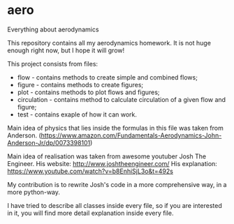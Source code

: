 # aero
Everything about aerodynamics

This repository contains all my aerodynamics homework.
It is not huge enough right now, but I hope it will grow!

This project consists from files:
- flow - contains methods to create simple and combined flows;
- figure - contains methods to create figures;
- plot - contains methods to plot flows and figures;
- circulation - contains method to calculate circulation of a given flow and figure;
- test - contains exaple of how it can work.

Main idea of physics that lies inside the formulas in this file was taken from Anderson.
(https://www.amazon.com/Fundamentals-Aerodynamics-John-Anderson-Jr/dp/0073398101)

Main idea of realisation was taken from awesome youtuber Josh The Engineer.
His website: http://www.joshtheengineer.com/
His explanation: https://www.youtube.com/watch?v=b8EnhiSjL3o&t=492s

My contribution is to rewrite Josh's code in a more comprehensive way,
in a more python-way.

I have tried to describe all classes inside every file,
so if you are interested in it, you will find more
detail explanation inside every file.
